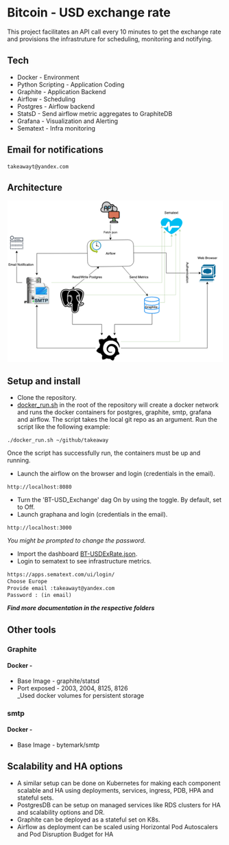 # Bitcoin - USD exchange rate
This project facilitates an API call every 10 minutes to get the exchange rate and provisions the infrastruture for scheduling, monitoring and notifying.
## Tech
* Docker - Environment
* Python Scripting - Application Coding
* Graphite - Application Backend
* Airflow - Scheduling
* Postgres - Airflow backend
* StatsD - Send airflow metric aggregates to GraphiteDB
* Grafana - Visualization and Alerting
* Sematext - Infra monitoring
## Email for notifications
```
takeawayt@yandex.com
```
## Architecture
![image](https://github.com/shubhiguptaa/takeaway/blob/master/Architecture.png)
## Setup and install
* Clone the repository.
* [docker_run.sh](https://github.com/shubhiguptaa/takeaway/blob/master/docker_run.sh) in the root of the repository will create a docker network and runs the docker containers for postgres, graphite, smtp, grafana and airflow.
The script takes the local git repo as an argument. Run the script like the following example:
```
./docker_run.sh ~/github/takeaway
```
Once the script has successfully run, the containers must be up and running.
* Launch the airflow on the browser and login (credentials in the email).
```
http://localhost:8080
```
* Turn the 'BT-USD_Exchange' dag On by using the toggle. By default, set to Off.
* Launch graphana and login (credentials in the email).
```
http://localhost:3000
```
 *You might be prompted to change the password.*
* Import the dashboard [BT-USDExRate.json](https://github.com/shubhiguptaa/takeaway/blob/master/grafana/dashboard/BT-USDExRate.json). 
* Login to sematext to see infrastructure metrics.
```
https://apps.sematext.com/ui/login/
Choose Europe
Provide email :takeawayt@yandex.com
Password : (in email)
```

**_Find more documentation in the respective folders_**

## Other tools
### Graphite
#### Docker -
- Base Image - graphite/statsd
- Port exposed - 2003, 2004, 8125, 8126\
_Used docker volumes for persistent storage
### smtp
#### Docker -
- Base Image - bytemark/smtp

## Scalability and HA options
- A similar setup can be done on Kubernetes for making each component scalable and HA using deployments, services, ingress, PDB, HPA and stateful sets.
- PostgresDB can be setup on managed services like RDS clusters for HA and scalability options and DR.
- Graphite can be deployed as a stateful set on K8s.
- Airflow as deployment can be scaled using Horizontal Pod Autoscalers and Pod Disruption Budget for HA




